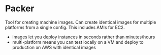# Packer
Tool for creating machine images. Can create identical images for multiple platforms from a single config. This includes AMIs for EC2.
- images let you deploy instances in seconds rather than minutes/hours
- multi-platform means you can test locally on a VM and deploy to production on AWS with identical images 

